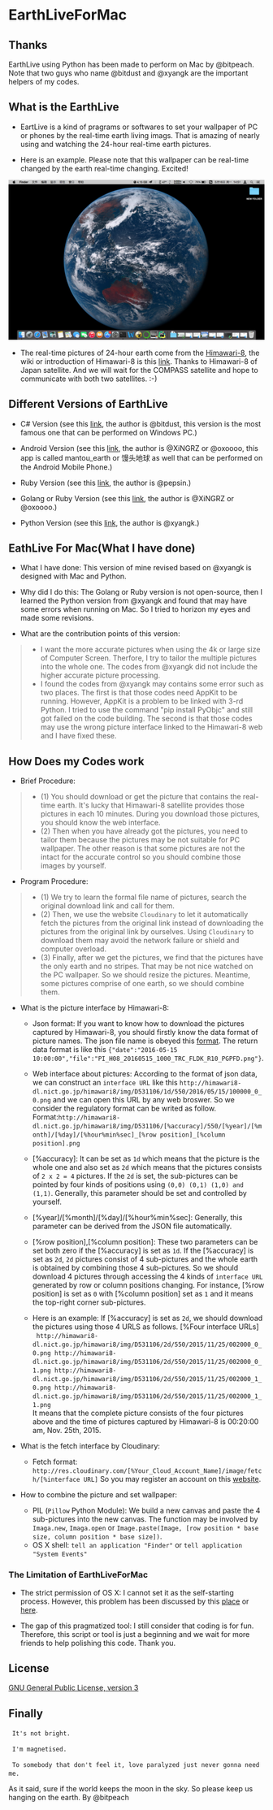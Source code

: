 # EarthLiveForMac

## Thanks
EarthLive using Python has been made to perform on Mac by @bitpeach. Note that two guys who name @bitdust and @xyangk are the important helpers of my codes.

## What is the EarthLive
* EartLive is a kind of pragrams or softwares to set your wallpaper of PC or phones by the real-time earth living imags. That is amazing of nearly using and watching the 24-hour real-time earth pictures.

* Here is an example. Please note that this wallpaper can be real-time changed by the earth real-time changing. Excited!

![](https://github.com/bitpeach/EarthLiveForMac/blob/master/Example%201%20%5BEarthLive%20is%20used%20in%20Wallpaper%5D.png) 

* The real-time pictures of 24-hour earth come from the [Himawari-8](http://himawari8.nict.go.jp), the wiki or introduction of Himawari-8 is this [link](https://en.wikipedia.org/wiki/Himawari_8). Thanks to Himawari-8 of Japan satellite. And we will wait for the COMPASS satellite and hope to communicate with both two satellites. :-)


## Different Versions of EarthLive
* C# Version (see this [link](https://github.com/bitdust/EarthLiveSharp), the author is @bitdust, this version is the most famous one that can be performed on Windows PC.)

* Android Version (see this [link](https://github.com/oxoooo/earth), the author is @XiNGRZ or @oxoooo, this app is called mantou_earth or 馒头地球 as well that can be performed on the Android Mobile Phone.)

* Ruby Version (see this [link](https://gist.github.com/pepsin/2332ef243e3285ca68c6), the author is @pepsin.)

* Golang or Ruby Version (see this [link](https://github.com/oxoooo/mantou_earth), the author is @XiNGRZ or @oxoooo.)

* Python Version (see this [link](https://github.com/xyangk/EarthLiveSharp), the author is @xyangk.)


## EathLive For Mac(What I have done)
* What I have done: This version of mine revised based on @xyangk is designed with Mac and Python.

* Why did I do this: The Golang or Ruby version is not open-source, then I learned the Python version from @xyangk and found that may have some errors when running on Mac. So I tried to horizon my eyes and made some revisions.

* What are the contribution points of this version:
>* I want the more accurate pictures when using the 4k or large size of Computer Screen. Therfore, I try to tailor the multiple pictures into the whole one. The codes from @xyangk did not include the higher accurate picture processing.
>* I found the codes from @xyangk may contains some error such as two places. The first is that those codes need AppKit to be running. However, AppKit is a problem to be linked with 3-rd Python. I tried to use the command "pip install PyObjc" and still got failed on the code building. The second is that those codes may use the wrong picture interface linked to the Himawari-8 web and I have fixed these.


## How Does my Codes work
* Brief Procedure:
>* (1) You should download or get the picture that contains the real-time earth. It's lucky that Himawari-8 satellite provides those pictures in each 10 minutes. During you download those pictures, you should know the web interface.
>* (2) Then when you have already got the pictures, you need to tailor them because the pictures may be not suitable for PC wallpaper. The other reason is that some pictures are not the intact for the accurate control so you should combine those images by yourself. 

* Program Procedure:
>* (1) We try to learn the formal file name of pictures, search the original download link and call for them.
>* (2) Then, we use the website `Cloudinary` to let it automatically fetch the pictures from the original link instead of downloading the pictures from the original link by ourselves. Using `Cloudinary` to download them may avoid the network failure or shield and computer overload.
>* (3) Finally, after we get the pictures, we find that the pictures have the only earth and no stripes. That may be not nice watched on the PC wallpaper. So we should resize the pictures. Meantime, some pictures comprise of one earth, so we should combine them. 

* What is the picture interface by Himawari-8:
  * Json format: If you want to know how to download the pictures captured by Himawari-8, you should firstly know the data format of picture names. The json file name is obeyed this [format](http://himawari8.nict.go.jp/img/D531106/latest.json). The return data format is like this `{"date":"2016-05-15 10:00:00","file":"PI_H08_20160515_1000_TRC_FLDK_R10_PGPFD.png"}`.
  
  * Web interface about pictures: According to the format of json data, we can construct an `interface URL` like this `http://himawari8-dl.nict.go.jp/himawari8/img/D531106/1d/550/2016/05/15/100000_0_0.png` and we can open this URL by any web broswer. So we consider the regulatory format can be writed as follow.
  </br>Format:`http://himawari8-dl.nict.go.jp/himawari8/img/D531106/[%accuracy]/550/[%year]/[%month]/[%day]/[%hour%min%sec]_[%row position]_[%column position].png`
  
  * [%accuracy]: It can be set as `1d` which means that the picture is the whole one and also set as `2d` which means that the pictures consists of `2 x 2 = 4` pictures. If the `2d` is set, the sub-pictures can be pointed by four kinds of positions using `(0,0) (0,1) (1,0) and (1,1)`. Generally, this parameter should be set and controlled by yourself.

  * [%year]/[%month]/[%day]/[%hour%min%sec]: Generally, this parameter can be derived from the JSON file automatically.
  
  * [%row position],[%column position]: These two parameters can be set both zero if the [%accuracy] is set as `1d`. If the [%accuracy] is set as `2d`, `2d` pictures consist of 4 sub-pictures and the whole earth is obtained by combining those 4 sub-pictures. So we should download 4 pictures through accessing the 4 kinds of `interface URL` generated by row or column positions changing. For instance, [%row position] is set as `0` with [%column position] set as `1` and it means the top-right corner sub-pictures.

  * Here is an example: If [%accuracy] is set as `2d`, we should download the pictures using those 4 URLS as follows.
  [%Four interface URLs]</br>
  ` http://himawari8-dl.nict.go.jp/himawari8/img/D531106/2d/550/2015/11/25/002000_0_0.png
    http://himawari8-dl.nict.go.jp/himawari8/img/D531106/2d/550/2015/11/25/002000_0_1.png
    http://himawari8-dl.nict.go.jp/himawari8/img/D531106/2d/550/2015/11/25/002000_1_0.png
    http://himawari8-dl.nict.go.jp/himawari8/img/D531106/2d/550/2015/11/25/002000_1_1.png`</br>
  It means that the complete picture consists of the four pictures above and the time of pictures captured by Himawari-8 is 00:20:00 am, Nov. 25th, 2015.

* What is the fetch interface by Cloudinary:
  * Fetch format:
  `http://res.cloudinary.com/[%Your_Cloud_Account_Name]/image/fetch/[%interface URL]`
  So you may register an account on this [website](http://cloudinary.com).

* How to combine the picture and set wallpaper:
  * PIL (`Pillow` Python Module): We build a new canvas and paste the 4 sub-pictures into the new canvas. The function may be involved by `Imaga.new`, `Imaga.open` or `Image.paste(Image, [row position * base size, column position * base size])`.
  * OS X shell: `tell an application "Finder"` or `tell application "System Events"`

### The Limitation of EarthLiveForMac
* The strict permission of OS X: I cannot set it as the self-starting process. However, this problem has been discussed by this [place](https://github.com/xyangk/EarthLiveSharp) or [here](http://stackoverflow.com/questions/6442364/running-script-upon-login-mac).

* The gap of this pragmatized tool: I still consider that coding is for fun. Therefore, this script or tool is just a beginning and we wait for more friends to help polishing this code. Thank you.


## License
[GNU General Public License, version 3](LICENSE)

## Finally
` It's not bright.`

` I'm magnetised.`

` To somebody that don't feel it, love paralyzed just never gonna need me.`

As it said, sure if the world keeps the moon in the sky. So please keep us hanging on the earth.
By @bitpeach
